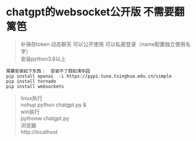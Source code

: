# chatgpt的websocket公开版   不需要翻篱笆 
>补保存token   动态聊天 
>可以公开使用   可以私密登录（name配置独立使用名字）  
>安装python3.6以上  

`需要安装如下东西：  安装不了假如清华园`  
`pip install openai  -i https://pypi.tuna.tsinghua.edu.cn/simple`  
`pip install tornado`  
`pip install websockets`  
>linux执行  
nohup python chatgpt.py  &  
>win执行  
pythonw chatgpt.py  
浏览器  
http://localhost  
